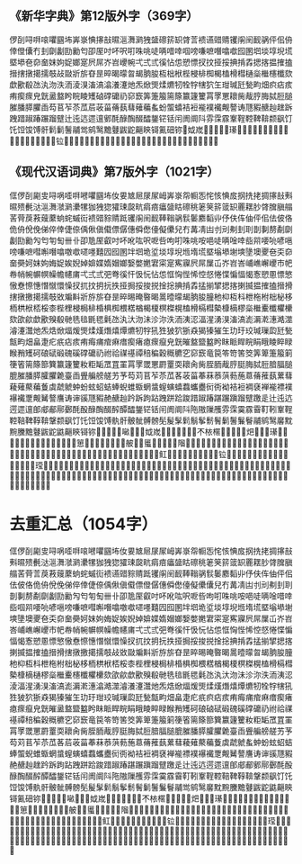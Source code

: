 ## 《新华字典》第12版外字（369字）

㑩㓦㖊㗑㗒㘗㘥㘵㟖㟤㥏㩟㪗㬤㴩㵲㶉㹭䀇䃰䇽䍉䏿䓂䙌䜩䜺䞍䦆䦶䦷䩄䯄伻佀侜倖僜儾冇刲劘劙劻勷匄卲厔吋吥呎咑咮咷唗唡唶啈啯嗙嗛嗻噆噏噷囮圂垇埮埻堄塃塈塨夿奅奤妺姁娖嫏寔屄屌岕岧巎帵弌弍弎徯怗怹愬慓扠抆挜挼捵掯掱揌揢揾搉搕搢搳撴擖擩攲敁敠斨旂昚昰晬暍曚曶朅朒朘枑柮栿梐梫棑椥楬榼榾槥樋橤檵櫶櫼欬歔歠殽氹汍沕泆洏淩湨滀滈潝瀁瀽灺炁焮煚煣爊牣牷牸犗狖玍玵瑊瓩甃畇畑疻痁痎痏瘈瘝皃皝盝盩盻睆睖矱硵礃礳礽窌窾筭箑箙篅篨籝籧籰罥罦罳耲胔胾脝脢脦脰膇膗膰膵臞臿芶苢苲苶苽茩荍菑蓨蓺蔧薙藊蚃蚡蜰蟢袺裋褦襆襶觍謷诪豗豭赯赸趖跅跩踖踧踳蹍蹓躄辻迍迒遝邅鄋酕醁醄醊醽鋬铓铦闬阓阛阧雰霂霡鞌鞓鞚鞞鞥颣飖饤饦饾馂馎骭鬁鬎鬐鬴鸴鹓鹥黵鼟鼥鼧齆鿃鿔鿫鿬鿭𠉂𡛟𡷫𢫬𣨼𣭲𣱼𤞤𤪌𥇢𥮾𦈠𦰏𧟄𨓈𨱍𪨇𪨗𪻐𫄤𫄥𫌨𫖔𫘤𫛞𫛩𫛶𫜨𫟷𫧯𫰰𬆮𬢊𬧀𬬫𬭣𬮤𬸅𭚦𭣇𭱊𮉧𮉨𮉪𮉫𮐨𮙋𮝴𮝹𮣴𮤲𮧴𮧵𮩝𰵼𰷥𱂨𱂱𱅋

## 《现代汉语词典》第7版外字（1021字）

㑌㑩㓦㔉㕜㖊㖞㗏㗑㘄㘗㘥㘵㚢㚻㝿㞎㞗㞘㟂㟖㟤㠾㡡㤅㤞㤥㥏㧀㧏㧥㧯㨄㩟㪗㪺㬤㱮㲲㳠㴩㵲㶁㶉㶟㹎㹢㹭㺀㺢㻋㼎㽘㾓㾦㿔䀇䀦䃰䄻䇭䇲䇽䈅䍉䍡䎬䏚䏿䐛䐜䑽䒷䒿䓞䓮䕅䕷䖮䖳䗩䘕䙌䜺䝋䞍䟡䦆䦶䦷䩄䩬䩺䯄䯼䰀䴥䵚丱伃伕伡伷伻佀佉佊佫佹侜侻俛俤倅倖倢倷偊偢傎傤僄僝僡僢僽儓儗儽兒冇冓凊凷刌刓刜刲刵剒剚剺劀劘劙劻勷勼匄匉匋卌卝卲卼厔叡吋吥吪吰呎呝呰呴咑咮咷咹唈唗唡唫啈啙喌喓喨喭嗈嗙嗛嗻嘒嘝噆噏噭噷嚃嚜囏囥囮圂坢垇垝垽埮埻堄堩堶塃塈塕塨塮塽墬墺夒夿奀奅奤奰妸妺姁娒娖娭婗婥媕媟媠媢嫏嫛嫳嬎宭寀寔寯寱屄屌屟屲岕岧峇峬嶕嶰巎巿帊帣帩帵幈幎幧幨幰庯弌弍弎弝弮徯忓忣忨怗怹恇恟悂悕悾惄惓惵惼愊愒愙愬慁慓慜慠憃憏憓憯憱懁懆扠扤抆抈抏抶挜挶挼捘捝捦捴捵掯掱掹揃揅揌揢揦揻揾搉搕搢搰搳撴撽擖擩攲敚斒斢斨斿旂昚昰晬晹晻暋暍暠曀曚朅朒朘朣杝枊枑枓枻柂柎柮柲栘栭栱栿桮桵桼梐梩梫梮棑棔椇椥椳楛楢楬榎榠榤榥榼榾槅槥槷槺樀樛橤檵櫜櫼欋欙欬欿歈歔歠殠殽毑毨毰毷毸氉氹汍汏沕沬沴沵泆洏洟涊湢湦湧湨滀滈滮漘漧潓澔澨濬瀽灊灺炁焅焮煏煖煚煣熯熸熺燂爊牣牸犼狌狓狖狾猋猲獉獕玍玏玗珓瑊璅瓝瓩甃甔畇畑畠疌疕疧痁痎痏痗痡痯痳瘄瘈瘏瘜瘝癙皃皝皠盩盬盭盻眜眽睅睆睊睋睖睟睩睺矟矱砢硠碔碫磈磎礃礳礽祔祫禖禥禫稖稨穀穊穮穵窌窾竜笢笭笴筈筊筭箄箑箙箣箯箵篅篨篰簨籝籧籰籹粔缿罛罝罣罥罦罭罳罻罿耎耲肏胔胵胹胾脝脡脢脦脰腤腷膇膍膗膰膵臛臞臲臺臿舋艑艕艖艻芧芶苅苢苲苶苽茖荍菑菶菻菾葓葧葹蒠蓨蓷蓺蔂蔧薐薙藂藊藑虡虣虩蚛蚡蚿蛁蛣蜯蜺蜼蝂蝄螀螲螾蟢蠚蠵衋衏衖袎袺裋裯褎褝褦褾襆襮襶覂觍觺謷譍诪谉豀豗豭赩赯赸趻跅跔跕跩跰跲踆踖踧踳踸蹍蹎蹓躄躈辵辻迍迒遌遝邅郋郕郙鄏鄾酕酘醁醄醊醡醰醽鋬铓铦闬阓阛阧陁隞隟雘雰霂霙霡霫靪靷鞌鞓鞚鞛鞞鞟鞥鞶颣飖饤饦饾馂馎骫骭骳骴髆髈髧髲髳鬁鬅鬇鬋鬌鬎鬐鬑鬙鬴鹓鹥黁黕黦黱黵鼟鼥鼧鼪齆鿃鿔鿭𠉂𠊟𠋆𠲎𠳼𠺖𡌴𡏋𡒄𡛟𡷫𡸃𢀖𢙐𢪏𢫬𢱉𣋉𣎴𣐿𣘗𣨼𣪕𣭲𣱼𣴓𤆵𤝽𤞤𤞶𤪌𤭢𤰚𥁐𥁢𥅻𥆧𥇢𥉳𥘌𥥷𥬞𥬠𥬯𥮜𥮾𥯨𥷑𥿝𦈖𦈠𦌊𦕓𦞦𦨩𦨭𦰏𧎥𧏾𧟄𨃅𨓈𨚗𨱍𨻧𩉜𩮜𪎊𪞝𪠳𪢮𪣝𪨇𪨊𪨗𪭢𪮋𪱷𪲔𪷽𪻐𪽇𪾔𪾦𫂈𫄛𫄟𫄤𫄥𫄫𫈰𫉁𫋌𫌨𫍟𫍢𫎫𫐑𫐖𫐘𫓩𫔇𫖃𫖒𫖔𫖹𫗠𫗦𫗩𫗮𫗰𫘤𫘭𫚈𫚉𫚒𫚔𫚥𫛞𫛣𫛳𫛶𫛸𫜨𫜬𫟷𫢒𫣊𫧯𫪁𫪘𫫦𫫾𫭪𫮅𫰂𫰡𫵼𫼝𬃘𬄩𬆮𬇘𬎆𬑗𬖑𬘜𬘝𬘢𬘵𬙆𬠅𬢊𬣀𬤰𬧀𬪍𬬫𬬲𬬺𬭣𬭲𬭴𬮤𬱦𬴐𬶧𬸅𬸈𬸩𬸱𭄛𭎂𭕆𭘓𭚦𭣇𭣧𭤰𭪆𭱊𭹜𮆏𮉡𮉢𮉤𮉧𮉨𮉪𮉫𮉬𮉯𮐨𮔂𮔅𮔊𮖁𮖱𮙊𮙋𮝴𮝵𮝸𮝹𮝺𮠞𮣲𮣳𮣴𮣵𮣶𮣷𮤲𮧴𮧵𮩛𮩞𮪥𮫂𮬜𮬝𮬞𮬟𮬠𮬡𮬢𮬣𮬤𮭥𮭦𮭨𮭪𮭰𮮇𮯙𰃷𰟘𰧉𰱱𰵝𰵴𰷠𰷥𱂨𱂱𱃺𱅈𱅋𱇣𱉔𱉵𱊃𱊈𱸇

# 去重汇总（1054字）

㑌㑩㓦㔉㕜㖊㖞㗏㗑㗒㘄㘗㘥㘵㚢㚻㝿㞎㞗㞘㟂㟖㟤㠾㡡㤅㤞㤥㥏㧀㧏㧥㧯㨄㩟㪗㪺㬤㱮㲲㳠㴩㵲㶁㶉㶟㹎㹢㹭㺀㺢㻋㼎㽘㾓㾦㿔䀇䀦䃰䄻䇭䇲䇽䈅䍉䍡䎬䏚䏿䐛䐜䑽䒷䒿䓂䓞䓮䕅䕷䖮䖳䗩䘕䙌䜩䜺䝋䞍䟡䦆䦶䦷䩄䩬䩺䯄䯼䰀䴥䵚丱伃伕伡伷伻佀佉佊佫佹侜侻俛俤倅倖倢倷偊偢傎傤僄僜僝僡僢僽儓儗儽儾兒冇冓凊凷刌刓刜刲刵剒剚剺劀劘劙劻勷勼匄匉匋卌卝卲卼厔叡吋吥吪吰呎呝呰呴咑咮咷咹唈唗唡唫唶啈啙啯喌喓喨喭嗈嗙嗛嗻嘒嘝噆噏噭噷嚃嚜囏囥囮圂坢垇垝垽埮埻堄堩堶塃塈塕塨塮塽墬墺夒夿奀奅奤奰妸妺姁娒娖娭婗婥媕媟媠媢嫏嫛嫳嬎宭寀寔寯寱屄屌屟屲岕岧峇峬嶕嶰巎巿帊帣帩帵幈幎幧幨幰庯弌弍弎弝弮徯忓忣忨怗怹恇恟悂悕悾惄惓惵惼愊愒愙愬慁慓慜慠憃憏憓憯憱懁懆扠扤抆抈抏抶挜挶挼捘捝捦捴捵掯掱掹揃揅揌揢揦揻揾搉搕搢搰搳撴撽擖擩攲敁敚敠斒斢斨斿旂昚昰晬晹晻暋暍暠曀曚曶朅朒朘朣杝枊枑枓枻柂柎柮柲栘栭栱栿桮桵桼梐梩梫梮棑棔椇椥椳楛楢楬榎榠榤榥榼榾槅槥槷槺樀樋樛橤檵櫜櫶櫼欋欙欬欿歈歔歠殠殽毑毨毰毷毸氉氹汍汏沕沬沴沵泆洏洟涊淩湢湦湧湨滀滈滮漘漧潓潝澔澨濬瀁瀽灊灺炁焅焮煏煖煚煣熯熸熺燂爊牣牷牸犗犼狌狓狖狾猋猲獉獕玍玏玗玵珓瑊璅瓝瓩甃甔畇畑畠疌疕疧疻痁痎痏痗痡痯痳瘄瘈瘏瘜瘝癙皃皝皠盝盩盬盭盻眜眽睅睆睊睋睖睟睩睺矟矱砢硠硵碔碫磈磎礃礳礽祔祫禖禥禫稖稨穀穊穮穵窌窾竜笢笭笴筈筊筭箄箑箙箣箯箵篅篨篰簨籝籧籰籹粔缿罛罝罣罥罦罭罳罻罿耎耲肏胔胵胹胾脝脡脢脦脰腤腷膇膍膗膰膵臛臞臲臺臿舋艑艕艖艻芧芶苅苢苲苶苽茖茩荍菑菶菻菾葓葧葹蒠蓨蓷蓺蔂蔧薐薙藂藊藑虡虣虩蚃蚛蚡蚿蛁蛣蜯蜰蜺蜼蝂蝄螀螲螾蟢蠚蠵衋衏衖袎袺裋裯褎褝褦褾襆襮襶覂觍觺謷譍诪谉豀豗豭赩赯赸趖趻跅跔跕跩跰跲踆踖踧踳踸蹍蹎蹓躄躈辵辻迍迒遌遝邅郋郕郙鄋鄏鄾酕酘醁醄醊醡醰醽鋬铓铦闬阓阛阧陁隞隟雘雰霂霙霡霫靪靷鞌鞓鞚鞛鞞鞟鞥鞶颣飖饤饦饾馂馎骫骭骳骴髆髈髧髲髳鬁鬅鬇鬋鬌鬎鬐鬑鬙鬴鸴鹓鹥黁黕黦黱黵鼟鼥鼧鼪齆鿃鿔鿫鿬鿭𠉂𠊟𠋆𠲎𠳼𠺖𡌴𡏋𡒄𡛟𡷫𡸃𢀖𢙐𢪏𢫬𢱉𣋉𣎴𣐿𣘗𣨼𣪕𣭲𣱼𣴓𤆵𤝽𤞤𤞶𤪌𤭢𤰚𥁐𥁢𥅻𥆧𥇢𥉳𥘌𥥷𥬞𥬠𥬯𥮜𥮾𥯨𥷑𥿝𦈖𦈠𦌊𦕓𦞦𦨩𦨭𦰏𧎥𧏾𧟄𨃅𨓈𨚗𨱍𨻧𩉜𩮜𪎊𪞝𪠳𪢮𪣝𪨇𪨊𪨗𪭢𪮋𪱷𪲔𪷽𪻐𪽇𪾔𪾦𫂈𫄛𫄟𫄤𫄥𫄫𫈰𫉁𫋌𫌨𫍟𫍢𫎫𫐑𫐖𫐘𫓩𫔇𫖃𫖒𫖔𫖹𫗠𫗦𫗩𫗮𫗰𫘤𫘭𫚈𫚉𫚒𫚔𫚥𫛞𫛣𫛩𫛳𫛶𫛸𫜨𫜬𫟷𫢒𫣊𫧯𫪁𫪘𫫦𫫾𫭪𫮅𫰂𫰡𫰰𫵼𫼝𬃘𬄩𬆮𬇘𬎆𬑗𬖑𬘜𬘝𬘢𬘵𬙆𬠅𬢊𬣀𬤰𬧀𬪍𬬫𬬲𬬺𬭣𬭲𬭴𬮤𬱦𬴐𬶧𬸅𬸈𬸩𬸱𭄛𭎂𭕆𭘓𭚦𭣇𭣧𭤰𭪆𭱊𭹜𮆏𮉡𮉢𮉤𮉧𮉨𮉪𮉫𮉬𮉯𮐨𮔂𮔅𮔊𮖁𮖱𮙊𮙋𮝴𮝵𮝸𮝹𮝺𮠞𮣲𮣳𮣴𮣵𮣶𮣷𮤲𮧴𮧵𮩛𮩝𮩞𮪥𮫂𮬜𮬝𮬞𮬟𮬠𮬡𮬢𮬣𮬤𮭥𮭦𮭨𮭪𮭰𮮇𮯙𰃷𰟘𰧉𰱱𰵝𰵴𰵼𰷠𰷥𱂨𱂱𱃺𱅈𱅋𱇣𱉔𱉵𱊃𱊈𱸇
